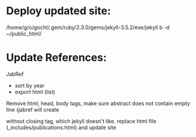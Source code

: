 # Deploy updated site:

  /home/g/o/gocht/.gem/ruby/2.3.0/gems/jekyll-3.5.2/exe/jekyll b -d ~/public_html/

# Update References:

JabRef
 * sort by year
 * export html (list)

Remove html, head, body tags, make sure abstract does not contain empty line (jabref will
create <p> without closing tag, which jekyll doesn't like.
replace html file (_includes/publications.html) and update site
